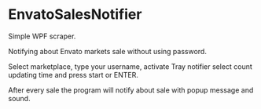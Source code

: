 # EnvatoSalesNotifier
Simple WPF scraper.
<p>Notifying about Envato markets sale without using password.</p>
<p>Select marketplace, type your username, activate Tray notifier select count updating time and press start or ENTER.</p>
<p>After every sale the program will notify about sale with popup message and sound.</p>
